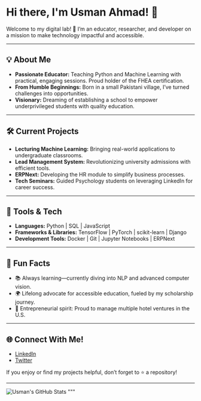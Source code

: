 # Hi there, I'm Usman Ahmad! 👋

Welcome to my digital lab! 🚀 I’m an educator, researcher, and developer on a mission to make technology impactful and accessible.

---

## 💡 About Me
- **Passionate Educator:** Teaching Python and Machine Learning with practical, engaging sessions. Proud holder of the FHEA certification.
- **From Humble Beginnings:** Born in a small Pakistani village, I’ve turned challenges into opportunities.
- **Visionary:** Dreaming of establishing a school to empower underprivileged students with quality education.

---

## 🛠️ Current Projects
- **Lecturing Machine Learning:** Bringing real-world applications to undergraduate classrooms.
- **Lead Management System:** Revolutionizing university admissions with efficient tools.
- **ERPNext:** Developing the HR module to simplify business processes.
- **Tech Seminars:** Guided Psychology students on leveraging LinkedIn for career success.

---

## 🧰 Tools & Tech
- **Languages:** Python | SQL | JavaScript  
- **Frameworks & Libraries:** TensorFlow | PyTorch | scikit-learn | Django  
- **Development Tools:** Docker | Git | Jupyter Notebooks | ERPNext  

---

## 🌱 Fun Facts
- 📚 Always learning—currently diving into NLP and advanced computer vision.  
- 🌍 Lifelong advocate for accessible education, fueled by my scholarship journey.  
- 🏨 Entrepreneurial spirit: Proud to manage multiple hotel ventures in the U.S.

---

## 🌐 Connect With Me!
- [LinkedIn](https://www.linkedin.com/in/usman-ahmad-fhea-mscs-005837140/)  
- [Twitter](https://x.com/usmanahmaad50)  

If you enjoy or find my projects helpful, don’t forget to ⭐️ a repository!

---

![Usman's GitHub Stats](https://github-readme-stats.vercel.app/api?username=usmanahmad11&show_icons=true&theme=radical)
"""



